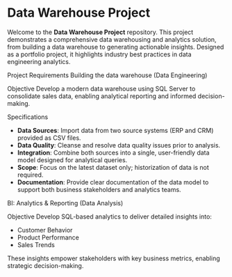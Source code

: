 # Data Warehouse Project

Welcome to the **Data Warehouse Project** repository.
This project demonstrates a comprehensive data warehousing and analytics solution, from building a data warehouse to generating actionable insights. Designed as a portfolio project, it highlights industry best practices in data engineering analytics.


Project Requirements
Building the data warehouse (Data Engineering)

Objective
Develop a modern data warehouse using SQL Server to consolidate sales data, enabling analytical reporting and informed decision-making.

Specifications
- **Data Sources**: Import data from two source systems (ERP and CRM) provided as CSV files.
- **Data Quality**: Cleanse and resolve data quality issues prior to analysis.
- **Integration**: Combine both sources into a single, user-friendly data model designed for analytical queries.
- **Scope**: Focus on the latest dataset only; historization of data is not required.
- **Documentation**: Provide clear documentation of the data model to support both business stakeholders and analytics teams.

BI: Analytics & Reporting (Data Analysis)

Objective
Develop SQL-based analytics to deliver detailed insights into:
- Customer Behavior
- Product Performance
- Sales Trends
  
These insights empower stakeholders with key business metrics, enabling strategic decision-making.


